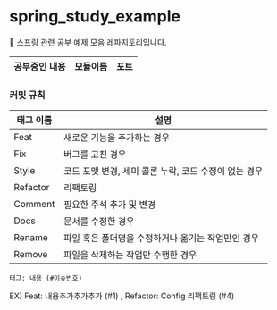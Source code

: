 # spring_study_example
🌿 스프링 관련 공부 예제 모음 레파지토리입니다.


|공부중인 내용|모듈이름|포트|
|---|---|---|


### 커밋 규칙
|태그 이름|설명|
|---|---|
|Feat|새로운 기능을 추가하는 경우|
|Fix|버그를 고친 경우|
|Style|코드 포맷 변경, 세미 콜론 누락, 코드 수정이 없는 경우|
|Refactor|리팩토링|
|Comment|필요한 주석 추가 및 변경|
|Docs|문서를 수정한 경우|
|Rename|파일 혹은 폴더명을 수정하거나 옮기는 작업만인 경우|
|Remove|파일을 삭제하는 작업만 수행한 경우|

`태그: 내용 (#이슈번호)`<br>

EX) Feat: 내용추가추가추가 (#1) , Refactor: Config 리팩토링 (#4)
